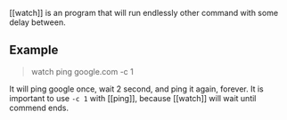 [[watch]] is an program that will run endlessly other command with some delay between.

## Example 

> watch ping google.com -c 1

It will ping google once, wait 2 second, and ping it again, forever.
It is important to use `-c 1` with [[ping]], because [[watch]] will wait until commend ends.